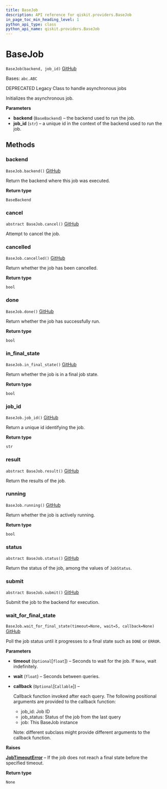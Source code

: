 ```yaml
---
title: BaseJob
description: API reference for qiskit.providers.BaseJob
in_page_toc_min_heading_level: 1
python_api_type: class
python_api_name: qiskit.providers.BaseJob
---
```


# BaseJob

<span id="qiskit.providers.BaseJob" />

`BaseJob(backend, job_id)` [GitHub](https://github.com/qiskit/qiskit/tree/stable/0.18/qiskit/providers/basejob.py "view source code")

Bases: `abc.ABC`

DEPRECATED Legacy Class to handle asynchronous jobs

Initializes the asynchronous job.

**Parameters**

*   **backend** (`BaseBackend`) – the backend used to run the job.
*   **job\_id** (`str`) – a unique id in the context of the backend used to run the job.

## Methods

### backend

<span id="qiskit.providers.BaseJob.backend" />

`BaseJob.backend()` [GitHub](https://github.com/qiskit/qiskit/tree/stable/0.18/qiskit/providers/basejob.py "view source code")

Return the backend where this job was executed.

**Return type**

`BaseBackend`

### cancel

<span id="qiskit.providers.BaseJob.cancel" />

`abstract BaseJob.cancel()` [GitHub](https://github.com/qiskit/qiskit/tree/stable/0.18/qiskit/providers/basejob.py "view source code")

Attempt to cancel the job.

### cancelled

<span id="qiskit.providers.BaseJob.cancelled" />

`BaseJob.cancelled()` [GitHub](https://github.com/qiskit/qiskit/tree/stable/0.18/qiskit/providers/basejob.py "view source code")

Return whether the job has been cancelled.

**Return type**

`bool`

### done

<span id="qiskit.providers.BaseJob.done" />

`BaseJob.done()` [GitHub](https://github.com/qiskit/qiskit/tree/stable/0.18/qiskit/providers/basejob.py "view source code")

Return whether the job has successfully run.

**Return type**

`bool`

### in\_final\_state

<span id="qiskit.providers.BaseJob.in_final_state" />

`BaseJob.in_final_state()` [GitHub](https://github.com/qiskit/qiskit/tree/stable/0.18/qiskit/providers/basejob.py "view source code")

Return whether the job is in a final job state.

**Return type**

`bool`

### job\_id

<span id="qiskit.providers.BaseJob.job_id" />

`BaseJob.job_id()` [GitHub](https://github.com/qiskit/qiskit/tree/stable/0.18/qiskit/providers/basejob.py "view source code")

Return a unique id identifying the job.

**Return type**

`str`

### result

<span id="qiskit.providers.BaseJob.result" />

`abstract BaseJob.result()` [GitHub](https://github.com/qiskit/qiskit/tree/stable/0.18/qiskit/providers/basejob.py "view source code")

Return the results of the job.

### running

<span id="qiskit.providers.BaseJob.running" />

`BaseJob.running()` [GitHub](https://github.com/qiskit/qiskit/tree/stable/0.18/qiskit/providers/basejob.py "view source code")

Return whether the job is actively running.

**Return type**

`bool`

### status

<span id="qiskit.providers.BaseJob.status" />

`abstract BaseJob.status()` [GitHub](https://github.com/qiskit/qiskit/tree/stable/0.18/qiskit/providers/basejob.py "view source code")

Return the status of the job, among the values of `JobStatus`.

### submit

<span id="qiskit.providers.BaseJob.submit" />

`abstract BaseJob.submit()` [GitHub](https://github.com/qiskit/qiskit/tree/stable/0.18/qiskit/providers/basejob.py "view source code")

Submit the job to the backend for execution.

### wait\_for\_final\_state

<span id="qiskit.providers.BaseJob.wait_for_final_state" />

`BaseJob.wait_for_final_state(timeout=None, wait=5, callback=None)` [GitHub](https://github.com/qiskit/qiskit/tree/stable/0.18/qiskit/providers/basejob.py "view source code")

Poll the job status until it progresses to a final state such as `DONE` or `ERROR`.

**Parameters**

*   **timeout** (`Optional`\[`float`]) – Seconds to wait for the job. If `None`, wait indefinitely.

*   **wait** (`float`) – Seconds between queries.

*   **callback** (`Optional`\[`Callable`]) –

    Callback function invoked after each query. The following positional arguments are provided to the callback function:

    *   job\_id: Job ID
    *   job\_status: Status of the job from the last query
    *   job: This BaseJob instance

    Note: different subclass might provide different arguments to the callback function.

**Raises**

[**JobTimeoutError**](qiskit.providers.JobTimeoutError "qiskit.providers.JobTimeoutError") – If the job does not reach a final state before the specified timeout.

**Return type**

`None`

